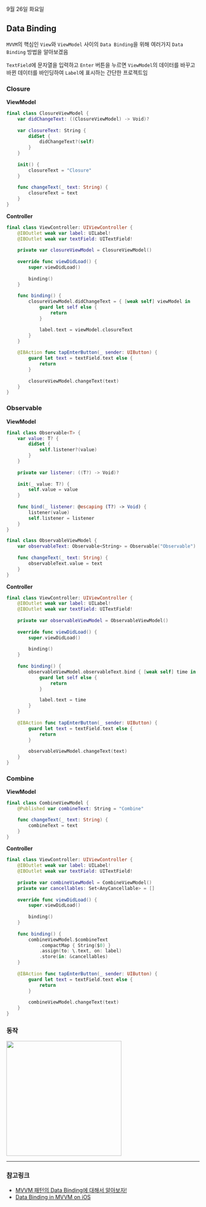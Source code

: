 9월 26일 화요일

## Data Binding
`MVVM`의 핵심인 `View`와 `ViewModel` 사이의 `Data Binding`을 위해 여러가지 `Data Binding` 방법을 알아보겠음

`TextField`에 문자열을 입력하고 `Enter` 버튼을 누르면 `ViewModel`의 데이터를 바꾸고 바뀐 데이터를 바인딩하여 `Label`에 표시하는 간단한 프로젝트임

### Closure

**ViewModel**
```swift
final class ClosureViewModel {
    var didChangeText: ((ClosureViewModel) -> Void)?
    
    var closureText: String {
        didSet {
            didChangeText?(self)
        }
    }
    
    init() {
        closureText = "Closure"
    }
    
    func changeText(_ text: String) {
        closureText = text
    }
}
```

**Controller**
```swift
final class ViewController: UIViewController {
    @IBOutlet weak var label: UILabel!
    @IBOutlet weak var textField: UITextField!
    
    private var closureViewModel = ClosureViewModel()
    
    override func viewDidLoad() {
        super.viewDidLoad()
        
        binding()
    }
    
    func binding() {
        closureViewModel.didChangeText = { [weak self] viewModel in
            guard let self else {
                return
            }

            label.text = viewModel.closureText
        }
    }
    
    @IBAction func tapEnterButton(_ sender: UIButton) {
        guard let text = textField.text else {
            return
        }
        
        closureViewModel.changeText(text)
    }
}
```

### Observable

**ViewModel**
```swift
final class Observable<T> {
    var value: T? {
        didSet {
            self.listener?(value)
        }
    }
    
    private var listener: ((T?) -> Void)?
    
    init(_ value: T?) {
        self.value = value
    }
    
    func bind(_ listener: @escaping (T?) -> Void) {
        listener(value)
        self.listener = listener
    }
}

final class ObservableViewModel {
    var observableText: Observable<String> = Observable("Observable")
    
    func changeText(_ text: String) {
        observableText.value = text
    }
}
```

**Controller**
```swift
final class ViewController: UIViewController {    
    @IBOutlet weak var label: UILabel!
    @IBOutlet weak var textField: UITextField!
    
    private var observableViewModel = ObservableViewModel()
    
    override func viewDidLoad() {
        super.viewDidLoad()
        
        binding()
    }
    
    func binding() {
        observableViewModel.observableText.bind { [weak self] time in
            guard let self else {
                return
            }

            label.text = time
        }
    }
    
    @IBAction func tapEnterButton(_ sender: UIButton) {
        guard let text = textField.text else {
            return
        }
        
        observableViewModel.changeText(text)
    }
}
```

### Combine

**ViewModel**
```swift
final class CombineViewModel {
    @Published var combineText: String = "Combine"

    func changeText(_ text: String) {
        combineText = text
    }
}
```

**Controller**
```swift
final class ViewController: UIViewController {
    @IBOutlet weak var label: UILabel!
    @IBOutlet weak var textField: UITextField!
    
    private var combineViewModel = CombineViewModel()
    private var cancellables: Set<AnyCancellable> = []
    
    override func viewDidLoad() {
        super.viewDidLoad()
        
        binding()
    }
    
    func binding() {
        combineViewModel.$combineText
            .compactMap { String($0) }
            .assign(to: \.text, on: label)
            .store(in: &cancellables)
    }
    
    @IBAction func tapEnterButton(_ sender: UIButton) {
        guard let text = textField.text else {
            return
        }
        
        combineViewModel.changeText(text)
    }
}
```

### 동작
<img src="https://github.com/h-suo/TIL/assets/109963294/c5ddaad4-f4ea-409c-9df9-98ff0795fb50" width="300">

<br>

---
### 참고링크

- [MVVM 패턴의 Data Binding에 대해서 알아보자!](https://ios-daniel-yang.tistory.com/59#article-2-4--combine을-이용하는-방법)
- [Data Binding in MVVM on iOS](https://beenii.tistory.com/124)
